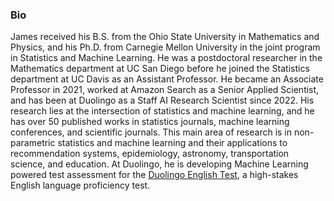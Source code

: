 ### Bio

James received his B.S. from the Ohio State University in Mathematics and Physics, and his Ph.D. from Carnegie Mellon University in the joint program in Statistics and Machine Learning.  He was a postdoctoral researcher in the Mathematics department at UC San Diego before he joined the Statistics department at UC Davis as an Assistant Professor.  He became an Associate Professor in 2021, worked at Amazon Search as a Senior Applied Scientist, and has been at Duolingo as a Staff AI Research Scientist since 2022.  His research lies at the intersection of statistics and machine learning, and he has over 50 published works in statistics journals, machine learning conferences, and scientific journals.  This main area of research is in non-parametric statistics and machine learning and their applications to recommendation systems, epidemiology, astronomy, transportation science, and education.  At Duolingo, he is developing Machine Learning powered test assessment for the [Duolingo English Test](https://englishtest.duolingo.com/), a high-stakes English language proficiency test.
